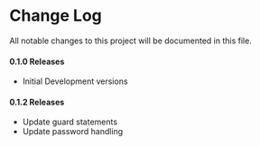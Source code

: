 # Change Log
All notable changes to this project will be documented in this file.

#### 0.1.0 Releases

- Initial Development versions

#### 0.1.2 Releases

- Update guard statements
- Update password handling
